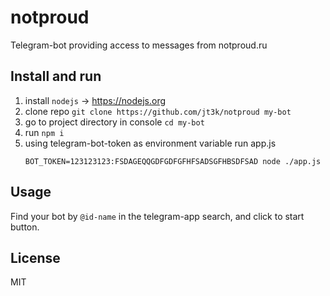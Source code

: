 # notproud
Telegram-bot providing access to messages from notproud.ru

## Install and run

1. install `nodejs` -> https://nodejs.org
2. clone repo `git clone https://github.com/jt3k/notproud my-bot`
3. go to project directory in console `cd my-bot`
4. run `npm i`
5. using telegram-bot-token as environment variable run app.js
   ```
   BOT_TOKEN=123123123:FSDAGEQQGDFGDFGFHFSADSGFHBSDFSAD node ./app.js
   ```

## Usage

Find your bot by `@id-name` in the telegram-app search, and click to start button.

## License

MIT
